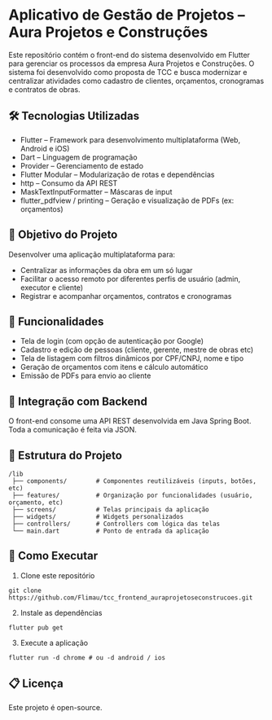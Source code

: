 # Aplicativo de Gestão de Projetos – Aura Projetos e Construções

Este repositório contém o front-end do sistema desenvolvido em Flutter para gerenciar os processos da empresa Aura Projetos e Construções. O sistema foi desenvolvido como proposta de TCC e busca modernizar e centralizar atividades como cadastro de clientes, orçamentos, cronogramas e contratos de obras.

## 🛠 Tecnologias Utilizadas

- Flutter – Framework para desenvolvimento multiplataforma (Web, Android e iOS)
- Dart – Linguagem de programação
- Provider – Gerenciamento de estado
- Flutter Modular – Modularização de rotas e dependências
- http – Consumo da API REST
- MaskTextInputFormatter – Máscaras de input
- flutter_pdfview / printing – Geração e visualização de PDFs (ex: orçamentos)

## 🎯 Objetivo do Projeto

Desenvolver uma aplicação multiplataforma para:

- Centralizar as informações da obra em um só lugar
- Facilitar o acesso remoto por diferentes perfis de usuário (admin, executor e cliente)
- Registrar e acompanhar orçamentos, contratos e cronogramas

## 📲 Funcionalidades

- Tela de login (com opção de autenticação por Google)
- Cadastro e edição de pessoas (cliente, gerente, mestre de obras etc)
- Tela de listagem com filtros dinâmicos por CPF/CNPJ, nome e tipo
- Geração de orçamentos com itens e cálculo automático
- Emissão de PDFs para envio ao cliente

## 🔌 Integração com Backend

O front-end consome uma API REST desenvolvida em Java Spring Boot. Toda a comunicação é feita via JSON.

## 📁 Estrutura do Projeto

```
/lib
 ├── components/        # Componentes reutilizáveis (inputs, botões, etc)
 ├── features/          # Organização por funcionalidades (usuário, orçamento, etc)
 ├── screens/           # Telas principais da aplicação
 ├── widgets/           # Widgets personalizados
 ├── controllers/       # Controllers com lógica das telas
 └── main.dart          # Ponto de entrada da aplicação
```

## 🚀 Como Executar

1. Clone este repositório

```
git clone https://github.com/Flimau/tcc_frontend_auraprojetoseconstrucoes.git
```

2. Instale as dependências

```
flutter pub get
```

3. Execute a aplicação

```
flutter run -d chrome # ou -d android / ios
```

## 📋 Licença

Este projeto é open-source.
